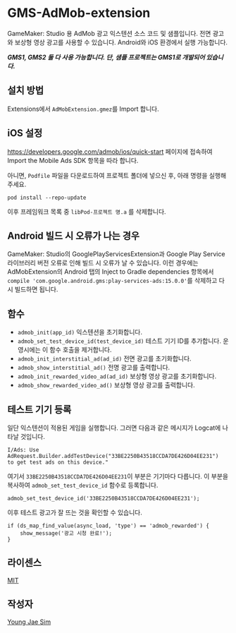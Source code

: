 # GMS-AdMob-extension
GameMaker: Studio 용 AdMob 광고 익스텐션 소스 코드 및 샘플입니다. 전면 광고와 보상형 영상 광고를 사용할 수 있습니다. Android와 iOS 환경에서 실행 가능합니다.

***GMS1, GMS2 둘 다 사용 가능합니다. 단, 샘플 프로젝트는 GMS1로 개발되어 있습니다.***

## 설치 방법
Extensions에서 `AdMobExtension.gmez`를 Import 합니다.

## iOS 설정
https://developers.google.com/admob/ios/quick-start 페이지에 접속하여 Import the Mobile Ads SDK 항목을 따라 합니다.

아니면, `Podfile` 파일을 다운로드하여 프로젝트 폴더에 넣으신 후, 아래 명령을 실행해주세요.

```
pod install --repo-update
```

이후 프레임워크 목록 중 `libPod-프로젝트 명.a` 를 삭제합니다.

## Android 빌드 시 오류가 나는 경우
GameMaker: Studio의 GooglePlayServicesExtension과 Google Play Service 라이브러리 버전 오류로 인해 빌드 시 오류가 날 수 있습니다. 이런 경우에는 AdMobExtension의 Android 탭의 Inject to Gradle dependencies 항목에서 `compile 'com.google.android.gms:play-services-ads:15.0.0'`를 삭제하고 다시 빌드하면 됩니다.

## 함수
* `admob_init(app_id)` 익스텐션을 초기화합니다.
* `admob_set_test_device_id(test_device_id)` 테스트 기기 ID를 추가합니다. 운영시에는 이 함수 호출을 제거합니다.
* `admob_init_interstitial_ad(ad_id)` 전면 광고를 초기화합니다.
* `admob_show_interstitial_ad()` 전명 광고를 출력합니다.
* `admob_init_rewarded_video_ad(ad_id)` 보상형 영상 광고를 초기화합니다.
* `admob_show_rewarded_video_ad()` 보상형 영상 광고를 출력합니다.

## 테스트 기기 등록
일단 익스텐션이 적용된 게임을 실행합니다. 그러면 다음과 같은 메시지가 Logcat에 나타날 것입니다.
```
I/Ads: Use AdRequest.Builder.addTestDevice("33BE2250B43518CCDA7DE426D04EE231")
to get test ads on this device."
```
여기서 `33BE2250B43518CCDA7DE426D04EE231`이 부분은 기기마다 다릅니다. 이 부분을 복사하여 `admob_set_test_device_id` 함수로 등록합니다.

```gml
admob_set_test_device_id('33BE2250B43518CCDA7DE426D04EE231');
```

이후 테스트 광고가 잘 뜨는 것을 확인할 수 있습니다.
```gml
if (ds_map_find_value(async_load, 'type') == 'admob_rewarded') {
    show_message('광고 시청 완료!');
}
```

## 라이센스
[MIT](LICENSE)

## 작성자
[Young Jae Sim](https://github.com/Hanul)